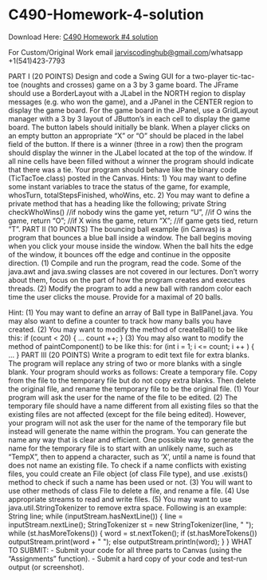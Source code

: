 # C490-Homework-4-solution

Download Here: [C490 Homework #4 solution](https://jarviscodinghub.com/assignment/c490-homework-4-solution/)

For Custom/Original Work email jarviscodinghub@gmail.com/whatsapp +1(541)423-7793

PART I (20 POINTS) Design and code a Swing GUI for a two-player tic-tac-toe (noughts and crosses) game on a 3 by 3 game board. The JFrame should use a BorderLayout with a JLabel in the NORTH region to display messages (e.g. who won the game), and a JPanel in the CENTER region to display the game board. For the game board in the JPanel, use a GridLayout manager with a 3 by 3 layout of JButton’s in each cell to display the game board. The button labels should initially be blank. When a player clicks on an empty button an appropriate “X” or “O” should be placed in the label field of the button. If there is a winner (three in a row) then the program should display the winner in the JLabel located at the top of the window. If all nine cells have been filled without a winner the program should indicate that there was a tie. Your program should behave like the binary code (TicTacToe.class) posted in the Canvas.
Hints: 1) You may want to define some instant variables to trace the status of the game, for example, whosTurn, totalStepsFinished, whoWins, etc. 2) You may want to define a private method that has a heading like the following; private String checkWhoWins() //if nobody wins the game yet, return “U”, //if O wins the game, return “O”; //if X wins the game, return “X”; //if game gets tied, return “T”.
PART II (10 POINTS) The bouncing ball example (in Canvas) is a program that bounces a blue ball inside a window. The ball begins moving when you click your mouse inside the window. When the ball hits the edge of the window, it bounces off the edge and continue in the opposite direction. (1) Compile and run the program, read the code. Some of the java.awt and java.swing classes are not covered in our lectures. Don’t worry about them, focus on the part of how the program creates and executes threads. (2) Modify the program to add a new ball with random color each time the user clicks the mouse. Provide for a maximal of 20 balls.

Hint: (1) You may want to define an array of Ball type in BallPanel.java. You may also want to define a counter to track how many balls you have created. (2) You may want to modify the method of createBall() to be like this: if (count < 20) { … count ++; } (3) You may also want to modify the method of paintComponent() to be like this: for (int i = 1; i <= count; i ++ ) { … } PART III (20 POINTS) Write a program to edit text file for extra blanks. The program will replace any string of two or more blanks with a single blank. Your program should works as follows: Create a temporary file. Copy from the file to the temporary file but do not copy extra blanks. Then delete the original file, and rename the temporary file to be the original file. (1) Your program will ask the user for the name of the file to be edited. (2) The temporary file should have a name different from all existing files so that the existing files are not affected (except for the file being edited). However, your program will not ask the user for the name of the temporary file but instead will generate the name within the program. You can generate the name any way that is clear and efficient. One possible way to generate the name for the temporary file is to start with an unlikely name, such as “TempX”, then to append a character, such as ‘X’, until a name is found that does not name an existing file. To check if a name conflicts with existing files, you could create an File object (of class File type), and use .exists() method to check if such a name has been used or not. (3) You will want to use other methods of class File to delete a file, and rename a file. (4) Use appropriate streams to read and write files. (5) You may want to use java.util.StringTokenizer to remove extra space. Following is an example: String line; while (inputStream.hasNextLine()) { line = inputStream.nextLine(); StringTokenizer st = new StringTokenizer(line, " "); while (st.hasMoreTokens()) { word = st.nextToken(); if (st.hasMoreTokens()) outputStream.print(word + " "); else outputStream.println(word); } } WHAT TO SUBMIT: - Submit your code for all three parts to Canvas (using the “Assignments” function). - Submit a hard copy of your code and test-run output (or screenshot).
